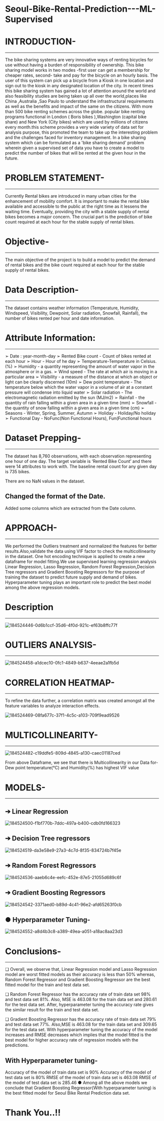 # Seoul-Bike-Rental-Prediction---ML-Supervised
# INTRODUCTION-
----------------------------
The bike sharing systems are very innovative ways of renting bicycles for use without having a burden of responsibility of ownership. This bike sharing model works in two modes -first user can get a membership for cheaper rates, second- take and pay for the bicycle on an hourly basis. The user of this system can pick up a bicycle from a Kiosk in one location and sign out to the kiosk in any designated location of the city. In recent times this bike sharing system has gained a lot of attention around the world and also feasibility studies are being taken up all over the world,places like China ,Australia ,Sao Paulo to understand the infrastructural requirements as well as the benefits and impact of the same on the citizens. With more than 500 bike renting schemes across the globe. popular bike renting programs functional in London ( Boris bikes ),Washington (capital bike share) and New York (City bikes) which are used by millions of citizens every month.this scheme provides a very wide variety of data set for analysis purpose, this promoted the team to take up the interesting problem and the challenges faced for inventory management. In a bike sharing system which can be formulated as a 'bike sharing demand' problem wherein given a supervised set of data you have to create a model to predict the number of bikes that will be rented at the given hour in the future.

# PROBLEM STATEMENT-
------------------------------------------------
Currently Rental bikes are introduced in many urban cities for the enhancement of mobility comfort. It is important to make the rental bike available and accessible to the public at the right time as it lessens the waiting time. Eventually, providing the city with a stable supply of rental bikes becomes a major concern. The crucial part is the prediction of bike count required at each hour for the stable supply of rental bikes.

# Objective-
-----------------------------------------------
The main objective of the project is to build a model to predict the demand of rental bikes and the bike count required at each hour for the stable supply of rental bikes.

# Data Description-
------------------------------------------------
The dataset contains weather information (Temperature, Humidity, Windspeed, Visibility, Dewpoint, Solar radiation, Snowfall, Rainfall), the number of bikes rented per hour and date information.

# Attribute Information:
-----------------------------------------------
➢ Date : year-month-day ➢ Rented Bike count - Count of bikes rented at each hour ➢ Hour - Hour of he day ➢ Temperature-Temperature in Celsius. (%) ➢ Humidity - a quantity representing the amount of water vapor in the atmosphere or in a gas. ➢ Wind speed - The rate at which air is moving in a particular area ➢ Visibility - a measure of the distance at which an object or light can be clearly discerned (10m) ➢ Dew point temperature - The temperature below which the water vapor in a volume of air at a constant pressure will condense into liquid water ➢ Solar radiation - The electromagnetic radiation emitted by the sun (MJ/m2) ➢ Rainfall - the quantity of rain falling within a given area in a given time (mm) ➢ Snowfall - the quantity of snow falling within a given area in a given time (cm) ➢ Seasons - Winter, Spring, Summer, Autumn ➢ Holiday - Holiday/No holiday ➢ Functional Day - NoFunc(Non Functional Hours), Fun(Functional hours

# Dataset Prepping-
---------------------------------------------
The dataset has 8,760 observations, with each observation representing one hour of one day. The target variable is ‘Rented Bike Count’ and there were 14 attributes to work with. The baseline rental count for any given day is 735 bikes.

There are no NaN values in the dataset.
## Changed the format of the Date.
Added some columns which are extracted from the Date column.

# APPROACH-
----------------------------------------------------
We performed the Outliers treatment and normalized the features for better results.Also,validate the data using VIF factor to check the multicollinearity in the dataset. One hot encoding technique is applied to create a new dataframe for model fitting.We use supervised learning regression analysis Linear Regression, Lasso Regression, Random Forest Regression,Decision Tree regressors and Gradient Boosting Regressors for the purpose of training the dataset to predict future supply and demand of bikes. Hyperparameter tuning plays an important role to predict the best model among the above regression models.

# Description
-------------------------------------
![184524446-0d6b1ccf-35d6-4f0d-921c-ef63b8ffc77f](https://user-images.githubusercontent.com/95495685/185735597-7db6b06e-d687-4fe0-bc39-637bb44e7cdc.png)



# OUTLIERS ANALYSIS-
--------------------------------------------------
![184524458-a1dcec10-0fc1-4849-b637-4eeae2a1fb5d](https://user-images.githubusercontent.com/95495685/185735622-a2306c1a-c603-4ef3-b28e-5ad308b4d13e.png)


# CORRELATION HEATMAP-
------------------------------------------
To refine the data further, a correlation matrix was created amongst all the feature variables to analyze interaction effects.

![184524469-08fa677c-37f1-4c5c-a103-709f9ead9526](https://user-images.githubusercontent.com/95495685/185735641-4df18c4e-b07a-4b1c-9267-312553c3d49c.png)

# MULTICOLLINEARITY-
-------------------------------------------------------
![184524482-c19ddfe5-809d-4845-a130-caec01187ced](https://user-images.githubusercontent.com/95495685/185735659-2ede2efd-52c1-40b6-b25c-bfb42170157d.png)

From above Dataframe, we see that there is Multicollinearity in our Data for- Dew point temperature(°C) and Humidity(%) has highest VIF value

# MODELS-
----------------------------------------------------------
## ➔ Linear Regression

![184524500-f1bf770b-7ddc-497a-b400-cdb0fd166323](https://user-images.githubusercontent.com/95495685/185735682-ecc9f889-bd6b-41f6-a44b-9b2852a1972a.png)

## ➔ Decision Tree regressors
![184524519-da3e58e9-27a3-4c7d-8f35-834724b7f45e](https://user-images.githubusercontent.com/95495685/185735696-70db23b0-4b62-4b77-84ae-f2ba05496d3a.png)


## ➔ Random Forest Regressors

![184524536-aaeb6c4e-eefc-452e-87e5-21055d689c6f](https://user-images.githubusercontent.com/95495685/185735707-d7c74453-42d7-47eb-b505-faa5a787da49.png)

## ➔ Gradient Boosting Regressors

![184524542-3371aed0-b89d-4c41-96e2-afd65263f0cb](https://user-images.githubusercontent.com/95495685/185735718-32c0d870-9ad9-4bd6-81c5-68a6260a4824.png)

## ● Hyperparameter Tuning-
![184524552-a8d4b3c8-a389-49ea-a051-a18ac8aa23d3](https://user-images.githubusercontent.com/95495685/185735730-9b7ddafc-305c-4903-9e18-8977f4335038.png)


# Conclusions-
--------------------------------------------------------------
❏ Overall, we observe that, Linear Regression model and Lasso Regression model are worst fitted models as their accuracy is less than 50% whereas, Random Forest Regressor and Gradient Boosting Regressor are the best fitted model for the train and test data set.

❏ Random Forest Regressor has the accuracy rate of train data set 98% and test data set 81%. Also, MSE is 463.08 for the train data set and 280.61 for the test data set. After, hyperparameter tuning the accuracy rate gives the similar result for the train and test data set. 

❏ Gradient Boosting Regressor has the accuracy rate of train data set 79% and test data set 77%. Also,MSE is 463.08 for the train data set and 309.65 for the test data set. With hyperparameter tuning the accuracy of the model increases and RMSE decreases which implies that the model fitted is the best model for higher accuracy rate of regression models with the predictions.

## With Hyperparameter tuning-

Accuracy of the model of train data set is 90%
Accuracy of the model of test data set is 80%
RMSE of the model of train data set is 463.08
RMSE of the model of test data set is 285.46 
● Among all the above models we conclude that Gradient Boosting Regressor(With hyperparameter tuning) is the best fitted model for Seoul Bike Rental Prediction data set.

# Thank You..!!
